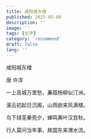 ```yaml
---
title: 咸阳城东楼
published: 2025-05-06
description: ''
image: ''
tags: [文字]
category: 'recommend'
draft: false 
lang: ''
---
```


咸阳城东楼

唐 许浑

一上高城万里愁，蒹葭杨柳似汀洲。

溪云初起日沉阁，山雨欲来风满楼。

鸟下绿芜秦苑夕，蝉鸣黄叶汉宫秋。

行人莫问当年事，故国东来渭水流。